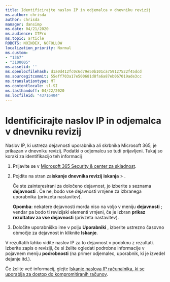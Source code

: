 ```yaml
---
title: Identificirajte naslov IP in odjemalca v dnevniku revizij
ms.author: chrisda
author: chrisda
manager: dansimp
ms.date: 04/21/2020
ms.audience: ITPro
ms.topic: article
ROBOTS: NOINDEX, NOFOLLOW
localization_priority: Normal
ms.custom:
- "1367"
- "3100005"
ms.assetid: ''
ms.openlocfilehash: d1a0d412fc0c6d79e50b101ca759127522f45dcd
ms.sourcegitcommit: 55eff703a17e500681d8fa6a87eb067019ade3cc
ms.translationtype: MT
ms.contentlocale: sl-SI
ms.lasthandoff: 04/22/2020
ms.locfileid: "43716404"
---
```

# <a name="identify-ip-address-and-client-in-audit-logs"></a>Identificirajte naslov IP in odjemalca v dnevniku revizij

Naslov IP, ki ustreza dejavnosti uporabnika ali skrbnika Microsoft 365, je prikazan v dnevniku revizij. Podatki o odjemalcu so tudi prijavljeni. Tukaj so koraki za identifikacijo teh informacij

1. Prijavite se v [Microsoft 365 Security & center za skladnost](https://protection.office.com/).

2. Pojdite na stran za**iskanje dnevnika revizij** **iskanja** > .

   Če ste zainteresirani za določeno dejavnost, jo izberite s seznama **dejavnosti** . Če ne, bodo vse dejavnosti vrnjene za izbranega uporabnika (privzeta nastavitev).

   **Opomba**: nekatere dejavnosti morda niso na voljo v meniju **dejavnosti** ; vendar pa bodo ti revizijski elementi vrnjeni, če je izbran **prikaz rezultatov za vse dejavnosti** (privzeta nastavitev).

3. Določite uporabniško ime v polju **Uporabniki** , izberite ustrezno časovno območje za dejavnost in kliknite **Iskanje**.

V rezultatih lahko vidite naslov IP za to dejavnost v podoknu z rezultati. Izberite zapis o reviziji, če si želite ogledati podrobne informacije v pojavnem meniju **podrobnosti** (na primer odjemalec, uporabnik, ki je izvedel dejanje itd.).

Če želite več informacij, glejte [Iskanje naslova IP računalnika, ki se uporablja za dostop do kompromitiranih računov](https://docs.microsoft.com/office365/securitycompliance/auditing-troubleshooting-scenarios#finding-the-ip-address-of-the-computer-used-to-access-a-compromised-account).
